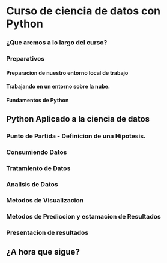 # Curso de ciencia de datos con Python

### ¿Que aremos a lo largo del curso?

### Preparativos

#### Preparacion de nuestro entorno local de trabajo

#### Trabajando en un entorno sobre la nube.

#### Fundamentos de Python

## Python Aplicado a la ciencia de datos

### Punto de Partida - Definicion de una Hipotesis.

### Consumiendo Datos

### Tratamiento de Datos

### Analisis de Datos

### Metodos de Visualizacion

### Metodos de Prediccion y estamacion de Resultados

### Presentacion de resultados

## ¿A hora que sigue?
